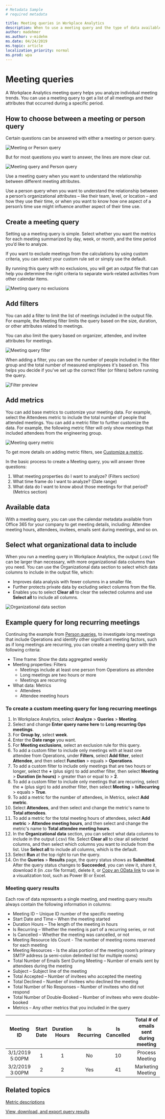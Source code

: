 ```yaml
---
# Metadata Sample
# required metadata

title: Meeting queries in Workplace Analytics
description: When to use a meeting query and the type of data available for analysis in Workplace Analytics.  
author: madehmer
ms.author: v-midehm
ms.date: 04/24/2019
ms.topic: article
localization_priority: normal 
ms.prod: wpa
---
```


# Meeting queries

A Workplace Analytics meeting query helps you analyze individual meeting trends. You can use a meeting query to get a list of all meetings and their attributes that occurred during a specific period.

## How to choose between a meeting or person query

Certain questions can be answered with either a meeting or person query.

 ![Meeting or Person query](../Images/WpA/Tutorials/person-or-meeting-query.png)

But for most questions you want to answer, the lines are more clear cut.

![Meeting query and Person query](../Images/WpA/Tutorials/meeting-or-person-query-2.png)

Use a meeting query when you want to understand the relationship between different meeting attributes.

Use a person query when you want to understand the relationship between a person’s organizational attributes – like their team, level, or location – and how they use their time, or when you want to know how one aspect of a person’s time use might influence another aspect of their time use.

## Create a meeting query

Setting up a meeting query is simple. Select whether you want the metrics for each meeting summarized by day, week, or month, and the time period you’d like to analyze.

If you want to exclude meetings from the calculations by using custom criteria, you can select your custom rule set or simply use the default.

By running this query with no exclusions, you will get an output file that can help you determine the right criteria to separate work-related activities from other calendar items.

 ![Meeting query no exclusions](../Images/WpA/Tutorials/meeting-no-exclusions.png)

## Add filters

You can add a filter to limit the list of meetings included in the output file. For example, the Meeting filter limits the query based on the size, duration, or other attributes related to meetings.

You can also limit the query based on organizer, attendee, and invitee attributes for meetings.

![Meeting query filter](../Images/WpA/Tutorials/meeting-filter.png)

When adding a filter, you can see the number of people included in the filter group and the total number of measured employees it's based on. This helps you decide if you've set up the correct filter (or filters) before running the query.

![Filter preview](../Images/WpA/Tutorials/filter-preview.png)

## Add metrics

You can add base metrics to customize your meeting data. For example, select the Attendees metric to include the total number of people that attended meetings. You can add a metric filter to further customize the data. For example, the following metric filter will only show meetings that included attendees from the engineering group.

![Meeting query metric](../Images/WpA/Tutorials/meeting-metric.png)

To get more details on adding metric filters, see [Customize a metric](../Tutorials/customize-a-metric.md).

In the basic process to create a Meeting query, you will answer three questions:

1. What meeting properties do I want to analyze? (Filters section)
2. What time frame do I want to analyze? (Date range)
3. What data do I want to know about those meetings for that period? (Metrics section)

## Available data

With a meeting query, you can use the calendar metadata available from Office 365 for your company to get meeting details, including: Attendee meeting hours, attendees, invitees, emails sent during meetings, and so on.

## Select what organizational data to include

When you run a meeting query in Workplace Analytics, the output (.csv) file can be larger than necessary, with more organizational data columns than you need. You can use the Organizational data section to select which data columns to include in the output file, which:

* Improves data analysis with fewer columns in a smaller file.
* Further protects private data by excluding select columns from the file.
* Enables you to select **Clear all** to clear the selected columns and use **Select all** to include all columns.

![Organizational data section](../Images/WpA/Tutorials/query-org-data-m.png)

## Example query for long recurring meetings

Continuing the example from [Person queries](../Tutorials/meeting-queries.md), to investigate long meetings that include Operations and identify other significant meeting factors, such as if long meetings are recurring, you can create a meeting query with the following criteria:

* Time frame: Show the data aggregated weekly
* Meeting properties: Filters
  * Meetings include at least one person from Operations as attendee
  * Long meetings are two hours or more
  * Meetings are recurring
* What data: Metrics
  * Attendees
  * Attendee meeting hours

### To create a custom meeting query for long recurring meetings

1. In Workplace Analytics, select **Analyze** > **Queries** > **Meeting**.
2. Select and change **Enter query name here** to **Long recurring Ops meetings**.
3. For **Group by**, select **week**.
4. Enter the **Date range** you want.
5. For **Meeting exclusions**, select an exclusion rule for this query.
6. To add a custom filter to include only meetings with at least one attendee from Operations, under **Filters**, select **Add filter**, select **Attendee**, and then select **Function** > equals > **Operations**.
7. To add a custom filter to include only meetings that are two hours or longer, select the **+** (plus sign) to add another filter, then select **Meeting** > **Duration (in hours)** > greater than or equal to > **2**.
8. To add a custom filter to include only meetings that are recurring, select the **+** (plus sign) to add another filter, then select **Meeting** > **IsRecurring** > equals > **True**.
9. To add a metric for the number of attendees, in Metrics, select **Add metric**.
10. Select **Attendees**, and then select and change the metric's name to **Total attendees**.
11. To add a metric for the total meeting hours of attendees, select **Add metric** > **Attendee meeting hours**, and then select and change the metric's name to **Total attendee meeting hours**.
12. In the **Organizational data** section, you can select what data columns to include in the output (.csv) file. Select **Clear all** to clear all selected columns, and then select which columns you want to include from the list. Use **Select all** to include all columns, which is the default.
13. Select **Run** at the top right to run the query.
14. On the **Queries** > **Results** page, the query status shows as **Submitted**. After the query status changes to **Succeeded**, you can view it, share it, download it (in .csv file format), delete it, or [Copy an OData link](https://docs.microsoft.com/en-us/workplace-analytics/use/view-download-and-export-query-results#get-a-link-for-odata-feed-that-you-can-use-in-power-bi) to use in a visualization tool, such as Power BI or Excel.

### Meeting query results

Each row of data represents a single meeting, and meeting query results always contain the following information in columns:

* Meeting ID – Unique ID number of the specific meeting
* Start Date and Time – When the meeting started
* Duration Hours – The length of the meeting in hours
* Is Recurring – Whether the meeting is part of a recurring series, or not
* Is Cancelled – Whether the meeting was cancelled, or not
* Meeting Resource Ids Count - The number of meeting rooms reserved for each meeting  
* Meeting Resources - Is the alias portion of the meeting room’s primary SMTP address (a semi-colon delimited list for multiple rooms)
* Total Number of Emails Sent During Meeting – Number of emails sent by attendees during the meeting
* Subject – Subject line of the meeting
* Total Accepted – Number of invitees who accepted the meeting
* Total Declined – Number of invitees who declined the meeting
* Total Number of No Responses – Number of invitees who did not respond
* Total Number of Double-Booked – Number of invitees who were double-booked
* Metrics – Any other metrics that you included in the query

**Meeting ID**|**Start Date**|**Duration Hours**|**Is Recurring**|**Is Cancelled**|**Total # of emails sent during meeting**|**Subject**|**Metrics - Number of Attendees**
:-----:|:-----:|:-----:|:-----:|:-----:|:-----:|:-----:|:-----:
3/1/2019 5:00PM|1|1|No|10|Process Meeting|10
3/2/2019 3:00PM|2|2|Yes|41|Marketing Meeting|15

## Related topics

[Metric descriptions](../Use/Metric-definitions.md)

[View, download, and export query results](../Use/View-download-and-export-query-results.md)